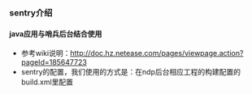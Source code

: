 ### sentry介绍

#### java应用与哨兵后台结合使用
- 参考wiki说明：http://doc.hz.netease.com/pages/viewpage.action?pageId=185647723
- sentry的配置，我们使用的方式是：在ndp后台相应工程的构建配置的build.xml里配置